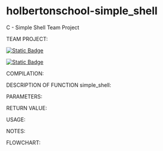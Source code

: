 # holbertonschool-simple_shell
C - Simple Shell Team Project

TEAM PROJECT:

[![Static Badge](https://img.shields.io/badge/build-Oana-brightgreen?logo=github&label=Github&labelColor=e80c0c&color=191919
)](https://github.com/OanaFun)

[![Static Badge](https://img.shields.io/badge/build-José-brightgreen?logo=github&label=Github&labelColor=0000FF&color=191919
)](https://github.com/MagicEmperador)


COMPILATION:


DESCRIPTION OF FUNCTION simple_shell:





PARAMETERS:


RETURN VALUE:


USAGE:


NOTES:


FLOWCHART:
